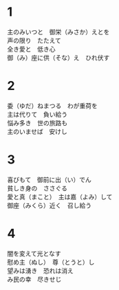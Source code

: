 # 1  
主のみいつと　御栄（みさか）えとを  
声の限り　たたえて  
全き愛と　低き心  
御（み）座に供（そな）え　ひれ伏す  

# 2  
委（ゆだ）ねまつる　わが重荷を  
主は代りて　負い給う  
悩み多き　世の旅路も  
主のいませば　安けし  

# 3  
喜びもて　御前に出（い）でん  
貧しき身の　ささぐる  
愛と真（まこと）　主は嘉（よみ）して  
御座（みくら）近く　召し給う  

# 4  
闇を変えて光となす  
慰め主（ぬし）　尊（とうと）し  
望みは湧き　恐れは消え  
み民の幸　尽きせじ  
